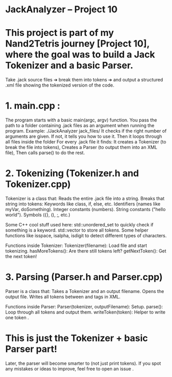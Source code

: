 
# JackAnalyzer – Project 10
# This project is part of my Nand2Tetris journey [Project 10], where the goal was to build a Jack Tokenizer and a basic Parser.

 Take .jack source files ➔ break them into tokens ➔ and output a structured .xml file showing the tokenized version of the code.
 
# 1.  main.cpp :
The program starts with a basic main(argc, argv) function.
You pass the path to a folder containing .jack files as an argument when running the program.
Example:
./JackAnalyzer jack_files/
It checks if the right number of arguments are given. If not, it tells you how to use it.
Then it loops through all files inside the folder
For every .jack file it finds:
It creates a Tokenizer (to break the file into tokens),
Creates a Parser (to output them into an XML file),
Then calls parse() to do the rest.

# 2. Tokenizing (Tokenizer.h and Tokenizer.cpp)

Tokenizer is a class that:
Reads the entire .jack file into a string.
Breaks that string into tokens:
Keywords like class, if, else, etc.
Identifiers (names like myVar, doSomething).
Integer constants (numbers).
String constants ("hello world").
Symbols ({}, (), ;, etc.)

Some  C++ cool stuff used here:
std::unordered_set to quickly check if something is a keyword.
std::vector to store all tokens.
Some helper functions like isspace, isalpha, isdigit to detect different types of characters.

Functions inside Tokenizer:
Tokenizer(filename): Load file and start tokenizing.
hasMoreTokens(): Are there still tokens left?
getNextToken(): Get the next token!

# 3. Parsing (Parser.h and Parser.cpp)

Parser is a class that:
Takes a Tokenizer and an output filename.
Opens the output file.
Writes all tokens between <tokens> and </tokens> tags in XML.

Functions inside Parser:
Parser(tokenizer, outputFilename): Setup.
parse(): Loop through all tokens and output them.
writeToken(token): Helper to write one token .


# This is just the Tokenizer + basic Parser part!
 Later, the parser will become smarter to (not just print tokens).
If you spot any mistakes or ideas to improve, feel free to open an issue .

